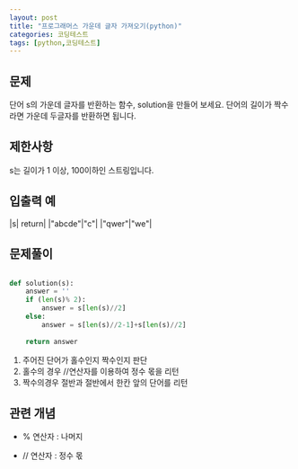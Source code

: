 ```yaml
---
layout: post
title: "프로그래머스 가운데 글자 가져오기(python)"
categories: 코딩테스트
tags: [python,코딩테스트]
---
```

## 문제
단어 s의 가운데 글자를 반환하는 함수, solution을 만들어 보세요. 단어의 길이가 짝수라면 가운데 두글자를 반환하면 됩니다.

## 제한사항
s는 길이가 1 이상, 100이하인 스트링입니다.

## 입출력 예

|s|	return|
|"abcde"|"c"|
|"qwer"|"we"|

## 문제풀이

```python

def solution(s):
    answer = ''
    if (len(s)% 2):
        answer = s[len(s)//2]
    else:
        answer = s[len(s)//2-1]+s[len(s)//2]
        
    return answer

```
1. 주어진 단어가 홀수인지 짝수인지 판단
2. 홀수의 경우 //연산자를 이용하여 정수 몫을 리턴
3. 짝수의경우 절반과 절반에서 한칸 앞의 단어를 리턴

## 관련 개념

- % 연산자 : 나머지 

- // 연산자 : 정수 몫